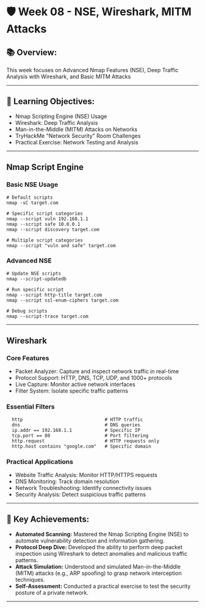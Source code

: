 # 🛡️ Week 08 - NSE, Wireshark, MITM Attacks

## 📚 Overview:
This week focuses on Advanced Nmap Features (NSE), Deep Traffic Analysis with Wireshark, and Basic MITM Attacks

---

## 🎯 Learning Objectives:
- Nmap Scripting Engine (NSE) Usage
- Wireshark: Deep Traffic Analysis
- Man-in-the-Middle (MITM) Attacks on Networks
- TryHackMe "Network Security" Room Challenges
- Practical Exercise: Network Testing and Analysis

---

## Nmap Script Engine

### Basic NSE Usage
```
# Default scripts
nmap -sC target.com

# Specific script categories
nmap --script vuln 192.168.1.1
nmap --script safe 10.0.0.1
nmap --script discovery target.com

# Multiple script categories
nmap --script "vuln and safe" target.com
```

### Advanced NSE
```
# Update NSE scripts
nmap --script-updatedb

# Run specific script
nmap --script http-title target.com
nmap --script ssl-enum-ciphers target.com

# Debug scripts
nmap --script-trace target.com
```

---

## Wireshark 

### Core Features
- Packet Analyzer: Capture and inspect network traffic in real-time
- Protocol Support: HTTP, DNS, TCP, UDP, and 1000+ protocols
- Live Capture: Monitor active network interfaces
- Filter System: Isolate specific traffic patterns

### Essential Filters
```
  http                              # HTTP traffic
  dns                               # DNS queries
  ip.addr == 192.168.1.1            # Specific IP
  tcp.port == 80                    # Port filtering
  http.request                      # HTTP requests only
  http.host contains "google.com"   # Specific domain
```

### Practical Applications
- Website Traffic Analysis: Monitor HTTP/HTTPS requests
- DNS Monitoring: Track domain resolution
- Network Troubleshooting: Identify connectivity issues
- Security Analysis: Detect suspicious traffic patterns

---

## 📌 Key Achievements:

- **Automated Scanning:** Mastered the Nmap Scripting Engine (NSE) to automate vulnerability detection and information gathering.
- **Protocol Deep Dive:** Developed the ability to perform deep packet inspection using Wireshark to detect anomalies and malicious traffic patterns.
- **Attack Simulation:** Understood and simulated Man-in-the-Middle (MITM) attacks (e.g., ARP spoofing) to grasp network interception techniques.
- **Self-Assessment:** Conducted a practical exercise to test the security posture of a private network.

---
